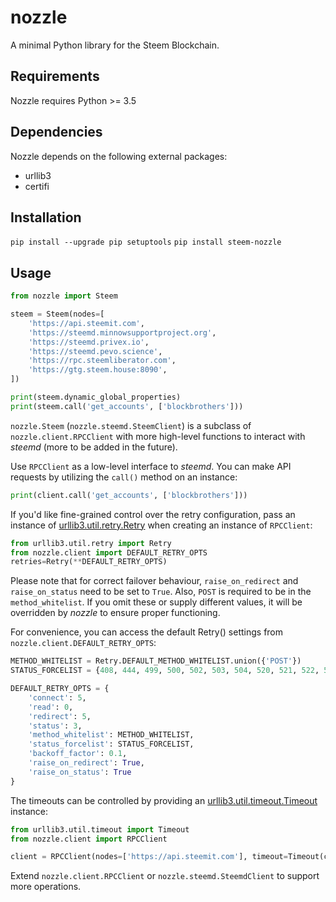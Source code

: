 # nozzle
A minimal Python library for the Steem Blockchain.

## Requirements
Nozzle requires Python >= 3.5

## Dependencies
Nozzle depends on the following external packages:
- urllib3
- certifi

## Installation
`pip install --upgrade pip setuptools`
`pip install steem-nozzle`

## Usage

```python
from nozzle import Steem

steem = Steem(nodes=[
    'https://api.steemit.com',
    'https://steemd.minnowsupportproject.org',
    'https://steemd.privex.io',
    'https://steemd.pevo.science',
    'https://rpc.steemliberator.com',
    'https://gtg.steem.house:8090',
])

print(steem.dynamic_global_properties)
print(steem.call('get_accounts', ['blockbrothers']))
```

`nozzle.Steem` (`nozzle.steemd.SteemClient`) is a subclass of `nozzle.client.RPCClient` with more high-level functions to interact with _steemd_ (more to be added in the future).

Use `RPCClient` as a low-level interface to _steemd_. You can make API requests by utilizing the `call()` method on an instance:
```python
print(client.call('get_accounts', ['blockbrothers']))
```

If you'd like fine-grained control over the retry configuration, pass an instance of [urllib3.util.retry.Retry](http://urllib3.readthedocs.io/en/latest/reference/urllib3.util.html?highlight=Retry#urllib3.util.retry.Retry) when creating an instance of `RPCClient`:
```python
from urllib3.util.retry import Retry
from nozzle.client import DEFAULT_RETRY_OPTS
retries=Retry(**DEFAULT_RETRY_OPTS)
```
Please note that for correct failover behaviour, `raise_on_redirect` and `raise_on_status` need to be set to `True`. Also, `POST` is required to be in the `method_whitelist`. If you omit these or supply different values, it will be overridden by _nozzle_ to ensure proper functioning.

For convenience, you can access the default Retry() settings from `nozzle.client.DEFAULT_RETRY_OPTS`:
```python
METHOD_WHITELIST = Retry.DEFAULT_METHOD_WHITELIST.union({'POST'})
STATUS_FORCELIST = {408, 444, 499, 500, 502, 503, 504, 520, 521, 522, 523, 524, 527}

DEFAULT_RETRY_OPTS = {
    'connect': 5,
    'read': 0,
    'redirect': 5,
    'status': 3,
    'method_whitelist': METHOD_WHITELIST,
    'status_forcelist': STATUS_FORCELIST,
    'backoff_factor': 0.1,
    'raise_on_redirect': True,
    'raise_on_status': True
}
```

The timeouts can be controlled by providing an [urllib3.util.timeout.Timeout](http://urllib3.readthedocs.io/en/latest/reference/urllib3.util.html#urllib3.util.timeout.Timeout) instance:
```python
from urllib3.util.timeout import Timeout
from nozzle.client import RPCClient

client = RPCClient(nodes=['https://api.steemit.com'], timeout=Timeout(connect=2.0, read=7.0))
```

Extend `nozzle.client.RPCClient` or `nozzle.steemd.SteemdClient` to support more operations.

